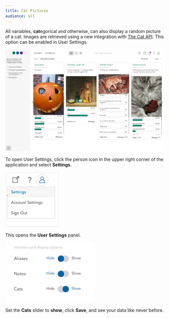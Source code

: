 ```yaml
---
title: Cat Pictures
audience: all
---
```


All variables, **cat**egorical and otherwise, can also display a random picture of a cat. Images are retrieved using a new integration with [The Cat API](http://thecatapi.com/). This option can be enabled in User Settings.

![](images/data-cats.png)

To open User Settings, click the person icon in the upper right corner of the application and select **Settings**.

![](images/SettingsDropdown.png)

This opens the **User Settings** panel.

![](images/show-cats.png)

Set the **Cats** slider to **show**, click **Save**, and see your data like never before.
